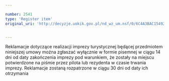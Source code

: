```yaml
---

number: 2541
type: 'Register item'
original_uri: 'http://decyzje.uokik.gov.pl/nd_wz_um.nsf/0/6C4A3BAC15492CB6C125791000451F9B?OpenDocument'


---
```


Reklamacje dotyczące realizacji imprezy turystycznej będącej przedmiotem niniejszej umowy można zgłaszać wyłącznie w formie pisemnej w ciągu 14 dni od daty zakończenia imprezy pod warunkiem, że zostały na miejscu potwierdzone na piśmie przez pilota lub rezydenta w czasie trwania imprezy. Reklamacje zostaną rozpatrzone w ciągu 30 dni od daty ich otrzymania
